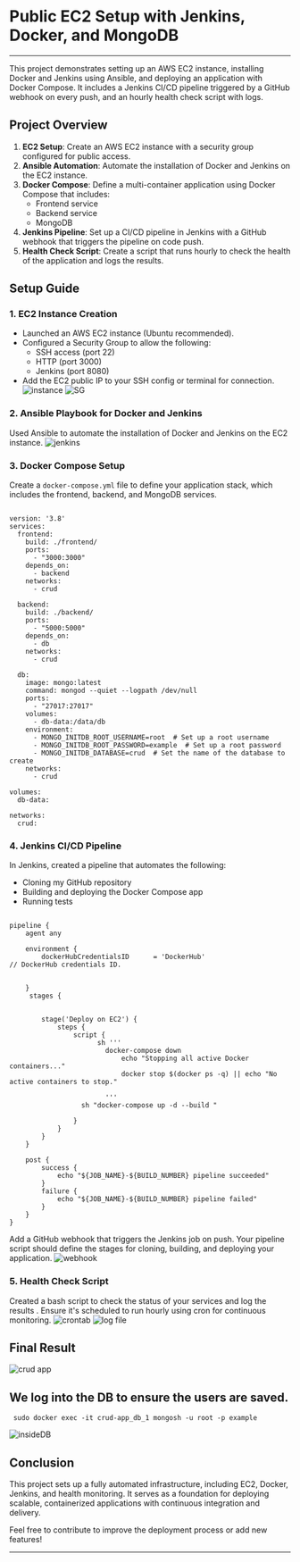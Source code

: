 
#  Public EC2 Setup with Jenkins, Docker, and MongoDB

---

This project demonstrates setting up an AWS EC2 instance, installing Docker and Jenkins using Ansible, and deploying an application with Docker Compose. It includes a Jenkins CI/CD pipeline triggered by a GitHub webhook on every push, and an hourly health check script with logs.

## Project Overview

1. **EC2 Setup**: Create an AWS EC2 instance with a security group configured for public access.
2. **Ansible Automation**: Automate the installation of Docker and Jenkins on the EC2 instance.
3. **Docker Compose**: Define a multi-container application using Docker Compose that includes:
   - Frontend service
   - Backend service
   - MongoDB
4. **Jenkins Pipeline**: Set up a CI/CD pipeline in Jenkins with a GitHub webhook that triggers the pipeline on code push.
5. **Health Check Script**: Create a script that runs hourly to check the health of the application and logs the results.

## Setup Guide

### 1. EC2 Instance Creation

- Launched an AWS EC2 instance (Ubuntu recommended).
- Configured a Security Group to allow the following:
  - SSH access (port 22)
  - HTTP (port 3000)
  - Jenkins (port 8080)
- Add the EC2 public IP to your SSH config or terminal for connection.
  ![instance](https://github.com/user-attachments/assets/7470decf-4dd5-409c-8885-4c20229f7f99)
 ![SG](https://github.com/user-attachments/assets/656abb20-13be-4416-a892-e269a9421dca)


### 2. Ansible Playbook for Docker and Jenkins

Used Ansible to automate the installation of Docker and Jenkins on the EC2 instance.
![jenkins](https://github.com/user-attachments/assets/cc80a99c-11a7-4769-99b6-a0c61b9ff3b0)

### 3. Docker Compose Setup

Create a `docker-compose.yml` file to define your application stack, which includes the frontend, backend, and MongoDB services.
```

version: '3.8'
services:
  frontend:
    build: ./frontend/
    ports:
      - "3000:3000"
    depends_on:
      - backend
    networks:
      - crud

  backend:
    build: ./backend/
    ports:
      - "5000:5000"
    depends_on:
      - db
    networks:
      - crud

  db:
    image: mongo:latest
    command: mongod --quiet --logpath /dev/null
    ports:
      - "27017:27017"
    volumes:
      - db-data:/data/db
    environment:
      - MONGO_INITDB_ROOT_USERNAME=root  # Set up a root username
      - MONGO_INITDB_ROOT_PASSWORD=example  # Set up a root password
      - MONGO_INITDB_DATABASE=crud  # Set the name of the database to create
    networks:
      - crud

volumes:
  db-data:

networks:
  crud:
```

### 4. Jenkins CI/CD Pipeline

In Jenkins, created a pipeline that automates the following:
- Cloning my GitHub repository
- Building and deploying the Docker Compose app
- Running tests
```

pipeline {
    agent any
    
    environment {
        dockerHubCredentialsID	    = 'DockerHub'  		    			// DockerHub credentials ID.
  

    }
     stages {
     

        stage('Deploy on EC2') {
            steps {
                script { 
            		  sh '''
            		  	docker-compose down 
	                        echo "Stopping all active Docker containers..."
	                        docker stop $(docker ps -q) || echo "No active containers to stop."

	                    '''	
		          sh "docker-compose up -d --build "
                    
                }
            }
        }
    }

    post {
        success {
            echo "${JOB_NAME}-${BUILD_NUMBER} pipeline succeeded"
        }
        failure {
            echo "${JOB_NAME}-${BUILD_NUMBER} pipeline failed"
        }
    }
}
```

Add a GitHub webhook that triggers the Jenkins job on push. Your pipeline script should define the stages for cloning, building, and deploying your application.
![webhook](https://github.com/user-attachments/assets/04daccd4-381c-4f74-8afa-2044980d96c4)


### 5. Health Check Script

Created a bash script to check the status of your services and log the results . Ensure it's scheduled to run hourly using cron for continuous monitoring.
![crontab](https://github.com/user-attachments/assets/d6ad5aac-3d93-48d8-97f6-ebe59f09f50b)
![log file](https://github.com/user-attachments/assets/2253bd62-f72b-4823-8173-7e498d3d7a47)



## Final Result 

![crud app](https://github.com/user-attachments/assets/3762bb18-fa70-4326-bcea-4216822761ad)

## We log into the DB to ensure the users are saved.
```
 sudo docker exec -it crud-app_db_1 mongosh -u root -p example 
```
![insideDB](https://github.com/user-attachments/assets/6766d724-7eb7-4a86-bf63-9b925f945e7a)


## Conclusion

This project sets up a fully automated infrastructure, including EC2, Docker, Jenkins, and health monitoring. It serves as a foundation for deploying scalable, containerized applications with continuous integration and delivery.

Feel free to contribute to improve the deployment process or add new features!

---
